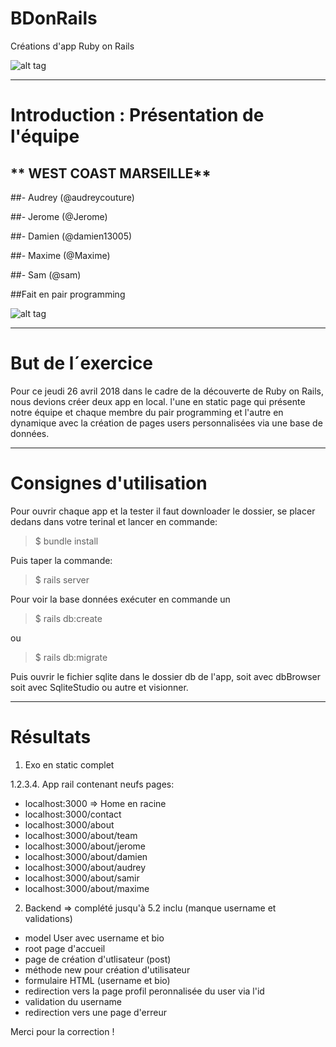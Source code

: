 # BDonRails
Créations d'app Ruby on Rails



![alt tag](images/img-marseille-3.png)

-------------

# Introduction : Présentation de l'équipe

## ** WEST COAST MARSEILLE**
##- Audrey (@audreycouture)

##- Jerome (@Jerome)

##- Damien (@damien13005)

##- Maxime (@Maxime)

##- Sam 	(@sam)


##Fait en pair programming

![alt tag](images/pairProgramming.jpg)

-------------

# But de l´exercice

Pour ce jeudi 26 avril 2018 dans le cadre de la découverte de Ruby on Rails, nous devions créer deux app en local. l'une en static page qui présente notre équipe et chaque membre du pair programming et l'autre en dynamique avec la création de pages users personnalisées via une base de données.

------------

# Consignes d'utilisation

Pour ouvrir chaque app et la tester il faut downloader le dossier, se placer dedans dans votre terinal et lancer en commande:

> $ bundle install

Puis taper la commande:

> $ rails server


Pour voir la base données exécuter en commande un

> $ rails db:create

ou

> $ rails db:migrate

Puis ouvrir le fichier sqlite dans le dossier db de l'app, soit avec dbBrowser soit avec SqliteStudio ou autre et visionner.


------------

# Résultats
1. Exo en static complet

1.2.3.4. App rail contenant neufs pages:
- localhost:3000  => Home en racine
- localhost:3000/contact
- localhost:3000/about
- localhost:3000/about/team
- localhost:3000/about/jerome
- localhost:3000/about/damien
- localhost:3000/about/audrey
- localhost:3000/about/samir
- localhost:3000/about/maxime


2. Backend => complété jusqu'à 5.2 inclu (manque username et validations)
- model User avec username et bio
- root page d'accueil
- page de création d'utlisateur (post)
- méthode new pour création d'utilisateur
- formulaire HTML (username et bio)
- redirection vers la page profil peronnalisée du user via l'id
- validation du username
- redirection vers une page d'erreur








Merci pour la correction ! 

